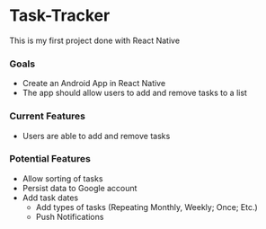 # Task-Tracker

This is my first project done with React Native

### __Goals__
- Create an Android App in React Native
- The app should allow users to add and remove tasks to a list

### __Current Features__
- Users are able to add and remove tasks

### __Potential Features__
- Allow sorting of tasks
- Persist data to Google account
- Add task dates
  - Add types of tasks (Repeating Monthly, Weekly; Once; Etc.)
  - Push Notifications
